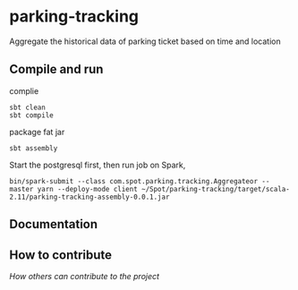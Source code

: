 # parking-tracking

Aggregate the historical data of parking ticket based on time and location

## Compile and run

complie
```
sbt clean
sbt compile
```
package fat jar
```
sbt assembly
```
Start the postgresql first, then run job on Spark, 
```
bin/spark-submit --class com.spot.parking.tracking.Aggregateor --master yarn --deploy-mode client ~/Spot/parking-tracking/target/scala-2.11/parking-tracking-assembly-0.0.1.jar
```

## Documentation



## How to contribute

*How others can contribute to the project*